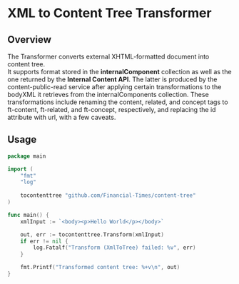 # XML to Content Tree Transformer

## Overview
The Transformer converts external XHTML-formatted document into content tree.  
It supports format stored in the **internalComponent** collection as well as the one returned by the **Internal Content API**.
The latter is produced by the content-public-read service after applying certain transformations to the bodyXML it retrieves from the internalComponents collection.
These transformations include renaming the content, related, and concept tags to ft-content, ft-related, and ft-concept, respectively, and replacing the id attribute with url, with a few caveats.

## Usage

```go
package main

import (
    "fmt"
    "log"
	
    tocontenttree "github.com/Financial-Times/content-tree"
)

func main() {
    xmlInput := `<body><p>Hello World</p></body>`

    out, err := tocontenttree.Transform(xmlInput)
    if err != nil {
        log.Fatalf("Transform (XmlToTree) failed: %v", err)
    }

    fmt.Printf("Transformed content tree: %+v\n", out)
}
```